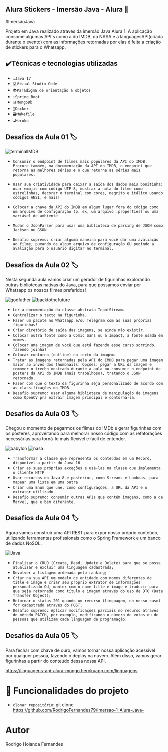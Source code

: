 
## Alura Stickers - Imersão Java - Alura 🤖
#ImersãoJava

Projeto em Java realizado através da imersão Java Alura 1. A aplicação consome algumas API's como a do IMDB, da NASA e a languagesAPI(criada durante o evento) com as informações retornadas por elas é feita a criação de stickers para o Whatsapp.

## ✔️Técnicas e tecnologias utilizadas
- `☕Java 17`
- `💻Visual Studio Code`
- `📚Paradigma de orientação a objetos`
- `♨️Spring Boot`
- `📊MongoDb`
- `🐋Docker`
- `🗃️Makefile`
- `☁️Heroku`

## Desafios da Aula 01 🏷️

![terminalIMDB](https://user-images.githubusercontent.com/83513696/226100492-33941975-fd19-48ad-a0c9-fc6d2369024e.png)


- `Consumir o endpoint de filmes mais populares da API do IMDB. Procure também, na documentação da API do IMDB, o endpoint que retorna as melhores séries e o que retorna as séries mais populares.`

- `Usar sua criatividade para deixar a saída dos dados mais bonitinha: usar emojis com código UTF-8, mostrar a nota do filme como estrelinhas, decorar o terminal com cores, negrito e itálico usando códigos ANSI, e mais!`

- `Colocar a chave da API do IMDB em algum lugar fora do código como um arquivo de configuração (p. ex, um arquivo .properties) ou uma variável de ambiente`

- `Mudar o JsonParser para usar uma biblioteca de parsing de JSON como Jackson ou GSON`

- `Desafio supremo: criar alguma maneira para você dar uma avaliação ao filme, puxando de algum arquivo de configuração OU pedindo a avaliação para o usuário digitar no terminal.`

##  Desafios da Aula 02 🏷️

Nesta segunda aula vamos criar um gerador de figurinhas explorando outras bibliotecas nativas do Java, para que possamos enviar por Whatsapp os nossos filmes preferidos!

![godfather](https://user-images.githubusercontent.com/83513696/225489837-6b8756b3-b1ed-4e21-afb2-f584e55e0eae.png)
![backtothefuture](https://user-images.githubusercontent.com/83513696/225490283-36c7719e-7249-4fc0-8609-88e2d2d668b8.png)

- `Ler a documentação da classe abstrata InputStream.`
- `Centralizar o texto na figurinha.`
- `Fazer um pacote no Whatsapp e/ou Telegram com as suas próprias figurinhas!`
- `Criar diretório de saída das imagens, se ainda não existir.`
- `Colocar outra fonte como a Comic Sans ou a Impact, a fonte usada em memes.`
- `Colocar uma imagem de você que está fazendo esse curso sorrindo, fazendo joinha!`
- `Colocar contorno (outline) no texto da imagem.`
- `Tratar as imagens retornadas pela API do IMDB para pegar uma imagem maior ao invés dos thumbnails. Opções: pegar a URL da imagem e remover o trecho mostrado durante a aula ou consumir o endpoint de posters da API do IMDB (mais trabalhoso), tratando o JSON retornado.`
- `Fazer com que o texto da figurinha seja personalizado de acordo com as classificações do IMDB.`
- `Desafio supremo: usar alguma biblioteca de manipulação de imagens como OpenCV pra extrair imagem principal e contorná-la.`

##  Desafios da Aula 03 🏷️

Chegou o momento de pegarmos os filmes do IMDb e gerar figurinhas com os pôsteres, aproveitando para melhorar nosso código com as refatorações necessárias para torná-lo mais flexível e fácil de entender.

![babylon](https://user-images.githubusercontent.com/83513696/228370908-8b8db079-49cb-47c3-803a-a2ff4a265770.png)
![nasa](https://user-images.githubusercontent.com/83513696/228371024-054a8f7c-7811-4266-ab50-7d8cedf8c2e3.png)


- `Transformar a classe que representa os conteúdos em um Record, disponível a partir do Java 16`
- `Criar as suas próprias exceções e usá-las na classe que implementa o cliente HTTP`
- `Usar recursos do Java 8 e posterior, como Streams e Lambdas, para mapear uma lista em uma outra`
- `Criar uma Enum que une, como configurações, a URL da API e o extrator utilizado`
- `Desafio supremo: consumir outras APIs que contém imagens, como a da Marvel, que é bem diferente.`

##  Desafios da Aula 04 🏷️

Agora vamos construir uma API REST para expor nosso próprio conteúdo, utilizando ferramentas profissionais como o Spring Framework e um banco de dados NoSQL.

![Java](https://user-images.githubusercontent.com/83513696/228371371-13896fd3-43ea-4983-90e9-3e07d1b8c617.png)

- `Finalizar o CRUD (Create, Read, Update e Delete) para que se possa atualizar e excluir uma linguagem cadastrada;`
- `Devolver a listagem ordenada pelo ranking;`
- `Criar na sua API um modelo de entidade com nomes diferentes de title e image e criar seu próprio extrator de informações personalizado OU, manter com o nome title e image e traduzir para que seja retornado como título e imagem através do uso de DTO (Data Transfer Object);`
- `Retornar o status 201 quando um recurso (linguagem, no nosso caso) for cadastrado através do POST;`
- `Desafio supremo: Aplicar modificações parciais no recurso através do método PATCH, por exemplo, modificando o número de votos ou de pessoas que utilizam cada linguagem de programação.`

##  Desafios da Aula 05 🏷️

Para fechar com chave de ouro, vamos tornar nossa aplicação acessível por qualquer pessoa, fazendo o deploy na nuvem. Além disso, vamos gerar figurinhas a partir do conteúdo dessa nossa API.

https://linguagens-api-alura-mongo.herokuapp.com/linguagens

# :hammer: Funcionalidades do projeto

- `clonar repositório`: git clone https://github.com/RodrigoFernandes79/Imersao-1-Alura-Java-

# Autor

Rodrigo Holanda Fernandes



